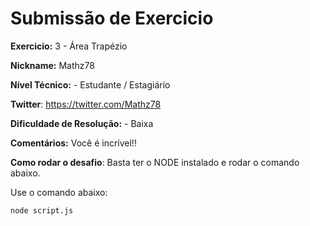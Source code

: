 # Submissão de Exercicio

**Exercicio:** 3 - Área Trapézio

**Nickname:** Mathz78

**Nível Técnico:** - Estudante / Estagiário

**Twitter**: https://twitter.com/Mathz78

**Dificuldade de Resolução:** - Baixa 

**Comentários:** Você é incrível!!

**Como rodar o desafio**: Basta ter o NODE instalado e rodar o comando abaixo.

Use o comando abaixo: 
```bash
node script.js
```